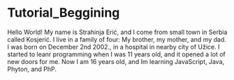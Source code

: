 # Tutorial_Beggining
 
 Hello World!
  My name is Strahinja Erić, and I come from small town in Serbia called Kosjerić.
  I live in a family of four: My brother, my mother, and my dad.
  I was born on December 2nd 2002., in a hospital in nearby city of Užice.
  I started to leanr programming when I was 11 years old, and it opened a lot of new doors for me.
  Now I am 16 years old, and Im learning JavaScript, Java, Phyton, and PhP.
